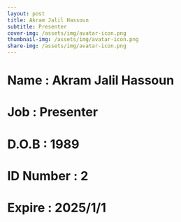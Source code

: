 ```yaml
---
layout: post
title: Akram Jalil Hassoun
subtitle: Presenter
cover-img: /assets/img/avatar-icon.png
thumbnail-img: /assets/img/avatar-icon.png
share-img: /assets/img/avatar-icon.png
---
```


# Name : Akram Jalil Hassoun 
# Job : Presenter
# D.O.B : 1989
# ID Number : 2
# Expire : 2025/1/1
